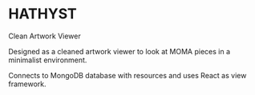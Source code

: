 # HATHYST
Clean Artwork Viewer

Designed as a cleaned artwork viewer to look at MOMA pieces in a minimalist environment. 

Connects to MongoDB database with resources and uses React as view framework. 
